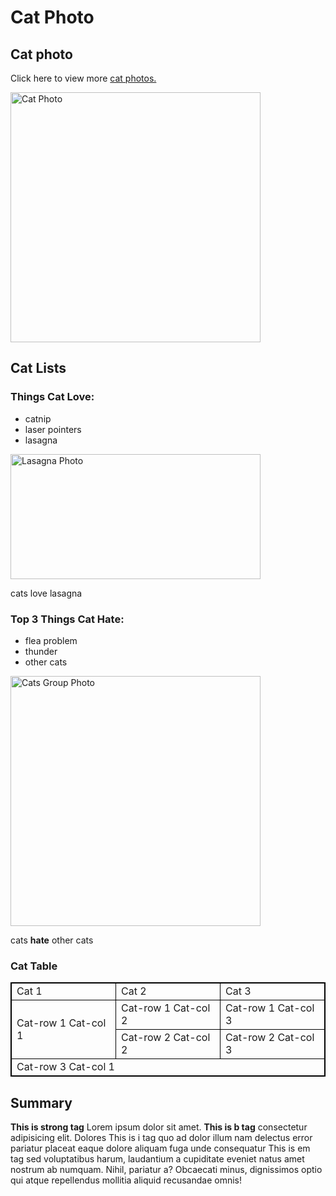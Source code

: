  <!DOCTYPE html>
<html>
<head>
    <title>Cat Page</title>
    <!-- CSS style for the table -->
    <style>
        table, th, td {
            border: 1px solid black;
            border-collapse: collapse;
        }
    </style>
</head>
<body>
    <!-- Heading 1 -->
    <h1>Cat Photo</h1>
    <!-- Heading 2 -->
    <h2>Cat photo</h2>
    <!-- Paragraph with anchor link -->
    <p>Click here to view more <a href="#cat-list">cat photos.</a></p>
    <!-- Image with src attribute and alt attribute -->
    <img src="https://hips.hearstapps.com/hmg-prod/images/cute-cat-photos-1593441022.jpg?crop=1.00xw:0.753xh;0,0.153xh&resize=1200:*" width="400" alt="Cat Photo">
    <!-- Heading 2 -->
    <h2>Cat Lists</h2>
    <!-- Heading 3 -->
    <h3>Things Cat Love:</h3>
    <!-- Unordered list -->
    <ul>
        <!-- List items -->
        <li>catnip</li>
        <li>laser pointers</li>
        <li>lasagna</li>
    </ul>
    <!-- Image with src attribute, width, and height attributes -->
    <img src="https://www.cookwithnabeela.com/wp-content/uploads/2023/03/ChickenLasagna.webp" width="400" height="200" alt="Lasagna Photo">
    <!-- Paragraph -->
    <p>cats love lasagna</p>
    <!-- Heading 3 -->
    <h3>Top 3 Things Cat Hate:</h3>
    <!-- Unordered list -->
    <ul>
        <!-- List items -->
        <li>flea problem</li>
        <li>thunder</li>
        <li>other cats</li>
    </ul>
    <!-- Image with src attribute -->
    <img src="https://c4.wallpaperflare.com/wallpaper/936/1007/629/cats-cute-wallpaper-preview.jpg" width="400" alt="Cats Group Photo">
    <!-- Paragraph with bold text -->
    <p>cats <b>hate</b> other cats</p>
    <!-- Heading 3 -->
    <h3>Cat Table</h3>
    <!-- Table -->
    <table style="">
        <!-- Table rows and cells -->
        <tr>
            <td>Cat 1</td>
            <td>Cat 2</td>
            <td>Cat 3</td>
        </tr>
        <tr>
            <!-- Table cell with rowspan attribute -->
            <td rowspan="2">Cat-row 1 Cat-col 1</td>
            <td>Cat-row 1 Cat-col 2</td>
            <td>Cat-row 1 Cat-col 3</td>
        </tr>
        <tr>
            <td>Cat-row 2 Cat-col 2</td>
            <td>Cat-row 2 Cat-col 3</td>
        </tr>
        <!-- Table row with colspan attribute -->
        <tr>
            <td colspan="3">Cat-row 3 Cat-col 1</td>
        </tr>
    </table>
   <h2>Summary</h2>
     <b>This is strong tag</b> Lorem ipsum dolor sit amet. <b>This is b tag</b> consectetur adipisicing elit. Dolores This is i tag quo ad dolor illum nam delectus error pariatur placeat eaque dolore aliquam fuga unde consequatur This is em tag sed voluptatibus harum, laudantium a cupiditate eveniet natus amet nostrum ab numquam. Nihil, pariatur a? Obcaecati minus, dignissimos optio qui atque repellendus mollitia aliquid recusandae omnis!
</body>
</html>
